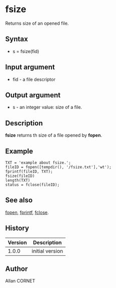 

# fsize

Returns size of an opened file.

## Syntax

- s = fsize(fid)

## Input argument

 - fid - a file descriptor

## Output argument

 - s - an integer value: size of a file.

## Description


  <p><b>fsize</b> returns th size of a file opened by <b>fopen</b>.</p>


## Example

```Nelson
TXT = 'example about fsize.';
fileID = fopen([tempdir(), '/fsize.txt'],'wt');
fprintf(fileID, TXT);
fsize(fileID)
length(TXT)
status = fclose(fileID);
```

## See also

[fopen](fopen.md), [fprintf](fread.md), [fclose](fclose.md).
## History

|Version|Description|
|------|------|
|1.0.0|initial version|


## Author

Allan CORNET



